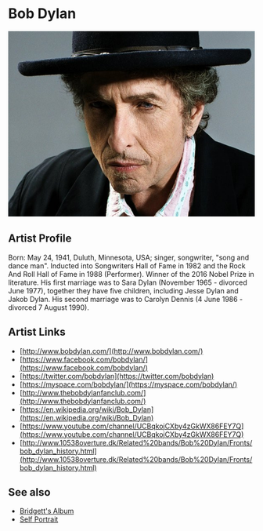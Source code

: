 # Bob Dylan

![](../../assets/artists/Bob_Dylan.png)

## Artist Profile

Born: May 24, 1941, Duluth, Minnesota, USA; singer, songwriter, "song and dance man".
Inducted into Songwriters Hall of Fame in 1982 and the Rock And Roll Hall of Fame in 1988 (Performer). Winner of the 2016 Nobel Prize in literature.
His first marriage was to Sara Dylan (November 1965 - divorced June 1977), together they have five children, including Jesse Dylan and Jakob Dylan. His second marriage was to Carolyn Dennis (4 June 1986 - divorced 7 August 1990).

## Artist Links

- [http://www.bobdylan.com/](http://www.bobdylan.com/)
- [https://www.facebook.com/bobdylan/](https://www.facebook.com/bobdylan/)
- [https://twitter.com/bobdylan](https://twitter.com/bobdylan)
- [https://myspace.com/bobdylan/](https://myspace.com/bobdylan/)
- [http://www.thebobdylanfanclub.com/](http://www.thebobdylanfanclub.com/)
- [https://en.wikipedia.org/wiki/Bob_Dylan](https://en.wikipedia.org/wiki/Bob_Dylan)
- [https://www.youtube.com/channel/UCBqkojCXby4zGkWX86FEY7Q](https://www.youtube.com/channel/UCBqkojCXby4zGkWX86FEY7Q)
- [http://www.10538overture.dk/Related%20bands/Bob%20Dylan/Fronts/bob_dylan_history.html](http://www.10538overture.dk/Related%20bands/Bob%20Dylan/Fronts/bob_dylan_history.html)


## See also

- [Bridgett's Album](Bridgetts_Album.md)
- [Self Portrait](Self_Portrait.md)
